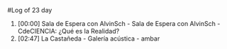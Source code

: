 #Log of 23 day

1. [00:00] Sala de Espera con AlvinSch - Sala de Espera con AlvinSch - CdeCIENCIA: ¿Qué es la Realidad?
1. [02:47] La Castañeda - Galería acústica - ambar

